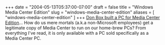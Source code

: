 +++
date = "2004-05-13T05:37:00-07:00"
draft = false
title = "Windows Media Center Edition"
slug = "windows-media-center-edition"
aliases = [
	"windows-media-center-edition"
]
+++
<A href="http://www.gotdotnet.com/team/dbox/default.aspx?key=2004-05-12T08:09:03Z">Don Box built a PC for Media Center Edition</A>... How do us mere mortals (a.k.a non-Microsoft employees)&nbsp;get a legitimate copy of Media Center to run on our home-brew PCs? From everything I've read, it is only available with a PC sold specifically as a Media Center PC.
